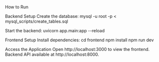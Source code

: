 How to Run

Backend Setup
    Create the database:
    mysql -u root -p < mysql_scripts/create_tables.sql

Start the backend:
    uvicorn app.main:app --reload

Frontend Setup
    Install dependencies:
    cd frontend
    npm install
    npm run dev

Access the Application
    Open http://localhost:3000 to view the frontend.
    Backend API available at http://localhost:8000.